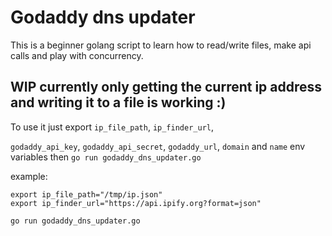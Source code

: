# Godaddy dns updater
This is a beginner golang script to learn how to read/write files, make api calls
and play with concurrency.

## WIP currently only getting the current ip address and writing it to a file is working :)

To use it just export `ip_file_path`, `ip_finder_url`,

`godaddy_api_key`, `godaddy_api_secret`, `godaddy_url`, `domain` and `name` env variables
then `go run godaddy_dns_updater.go`

example:

```
export ip_file_path="/tmp/ip.json"
export ip_finder_url="https://api.ipify.org?format=json"

go run godaddy_dns_updater.go
```

